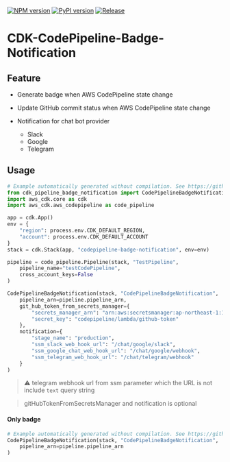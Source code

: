 [![NPM version](https://badge.fury.io/js/cdk-codepipeline-badge-notification.svg)](https://badge.fury.io/js/cdk-codepipeline-badge-notification)
[![PyPI version](https://badge.fury.io/py/cdk-codepipeline-badge-notification.svg)](https://badge.fury.io/py/cdk-codepipeline-badge-notification)
[![Release](https://github.com/kimisme9386/cdk-codepipeline-badge-notification/actions/workflows/release.yml/badge.svg)](https://github.com/kimisme9386/cdk-codepipeline-badge-notification/actions/workflows/release.yml)

# CDK-CodePipeline-Badge-Notification

## Feature

* Generate badge when AWS CodePipeline state change
* Update GitHub commit status when AWS CodePipeline state change
* Notification for chat bot provider

  * Slack
  * Google
  * Telegram

## Usage

```python
# Example automatically generated without compilation. See https://github.com/aws/jsii/issues/826
from cdk_pipeline_badge_notification import CodePipelineBadgeNotification
import aws_cdk.core as cdk
import aws_cdk.aws_codepipeline as code_pipeline

app = cdk.App()
env = {
    "region": process.env.CDK_DEFAULT_REGION,
    "account": process.env.CDK_DEFAULT_ACCOUNT
}
stack = cdk.Stack(app, "codepipeline-badge-notification", env=env)

pipeline = code_pipeline.Pipeline(stack, "TestPipeline",
    pipeline_name="testCodePipeline",
    cross_account_keys=False
)

CodePipelineBadgeNotification(stack, "CodePipelineBadgeNotification",
    pipeline_arn=pipeline.pipeline_arn,
    git_hub_token_from_secrets_manager={
        "secrets_manager_arn": "arn:aws:secretsmanager:ap-northeast-1:111111111111:secret:codepipeline/lambda/github-token-YWWmII",
        "secret_key": "codepipeline/lambda/github-token"
    },
    notification={
        "stage_name": "production",
        "ssm_slack_web_hook_url": "/chat/google/slack",
        "ssm_google_chat_web_hook_url": "/chat/google/webhook",
        "ssm_telegram_web_hook_url": "/chat/telegram/webhook"
    }
)
```

> :warning: telegram webhook url from ssm parameter which the URL is not include `text` query string

> gitHubTokenFromSecretsManager and notification is optional

#### Only badge

```python
# Example automatically generated without compilation. See https://github.com/aws/jsii/issues/826
CodePipelineBadgeNotification(stack, "CodePipelineBadgeNotification",
    pipeline_arn=pipeline.pipeline_arn
)
```
